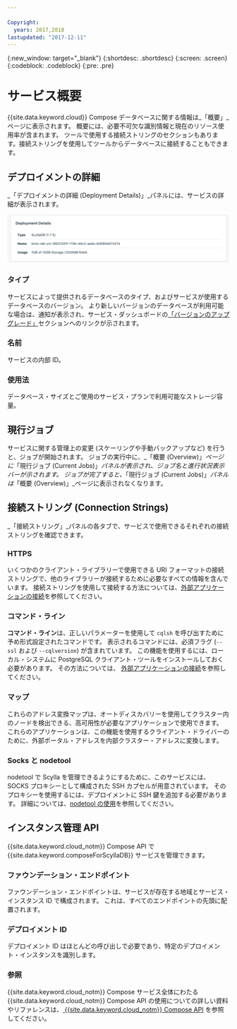 ```yaml
---

Copyright:
  years: 2017,2018
lastupdated: "2017-12-11"
---
```


{:new_window: target="_blank"}
{:shortdesc: .shortdesc}
{:screen: .screen}
{:codeblock: .codeblock}
{:pre: .pre}

# サービス概要

{{site.data.keyword.cloud}} Compose データベースに関する情報は_「概要」_ページに表示されます。 概要には、必要不可欠な識別情報と現在のリソース使用率が含まれます。 ツールで使用する接続ストリングのセクションもあります。接続ストリングを使用してツールからデータベースに接続することもできます。

## デプロイメントの詳細

_「デプロイメントの詳細 (Deployment Details)」_パネルには、サービスの詳細が表示されます。

![デプロイメントの詳細](./images/scylla-deployment-details.png "「デプロイメントの詳細 (Deployment Details)」パネルの表示")

### タイプ

サービスによって提供されるデータベースのタイプ、およびサービスが使用するデータベースのバージョン。 より新しいバージョンのデータベースが利用可能な場合は、通知が表示され、サービス・ダッシュボードの[「バージョンのアップグレード」](/docs/services/ComposeForScyllaDB/dashboard-settings.html#upgrade-version)セクションへのリンクが示されます。

### 名前

サービスの内部 ID。

### 使用法

データベース・サイズとご使用のサービス・プランで利用可能なストレージ容量。

## 現行ジョブ

サービスに関する管理上の変更 (スケーリングや手動バックアップなど) を行うと、ジョブが開始されます。 ジョブの実行中に、_「概要 (Overview)」_ページに_「現行ジョブ (Current Jobs)」_パネルが表示され、ジョブ名と進行状況表示バーが示されます。 ジョブが完了すると、_「現行ジョブ (Current Jobs)」_パネルは_「概要 (Overview)」_ページに表示されなくなります。

## 接続ストリング (Connection Strings)

_「接続ストリング」_パネルの各タブで、サービスで使用できるそれぞれの接続ストリングを確認できます。

### HTTPS

いくつかのクライアント・ライブラリーで使用できる URI フォーマットの接続ストリングで、他のライブラリーが接続するために必要なすべての情報を含んでいます。 接続ストリングを使用して接続する方法については、[外部アプリケーションの接続](./connecting-external.html)を参照してください。

### コマンド・ライン

**コマンド・ライン**は、正しいパラメーターを使用して `cqlsh` を呼び出すために予め形式設定されたコマンドです。 表示されるコマンドには、必須フラグ (`--ssl` および `--cqlversion`) が含まれています。  この機能を使用するには、ローカル・システムに PostgreSQL クライアント・ツールをインストールしておく必要があります。 その方法については、 [外部アプリケーションの接続](./connecting-external.html)を参照してください。

### マップ
これらのアドレス変換マップは、オートディスカバリーを使用してクラスター内のノードを検出できる、高可用性が必要なアプリケーションで使用できます。 これらのアプリケーションは、この機能を使用するクライアント・ドライバーのために、外部ポータル・アドレスを内部クラスター・アドレスに変換します。

### Socks と nodetool
nodetool で Scylla を管理できるようにするために、このサービスには、SOCKS プロキシーとして構成された SSH カプセルが用意されています。 そのプロキシーを使用するには、デプロイメントに SSH 鍵を追加する必要があります。 詳細については、[nodetool の使用](./scylla-nodetool.html)を参照してください。


## インスタンス管理 API

{{site.data.keyword.cloud_notm}} Compose API で {{site.data.keyword.composeForScyllaDB}} サービスを管理できます。

### ファウンデーション・エンドポイント

ファウンデーション・エンドポイントは、サービスが存在する地域とサービス・インスタンス ID で構成されます。 これは、すべてのエンドポイントの先頭に配置されます。

### デプロイメント ID

デプロイメント ID はほとんどの呼び出しで必要であり、特定のデプロイメント・インスタンスを識別します。

### 参照

{{site.data.keyword.cloud_notm}} Compose サービス全体にわたる {{site.data.keyword.cloud_notm}} Compose API の使用についての詳しい資料やリファレンスは、[ {{site.data.keyword.cloud_notm}} Compose API](https://www.compose.com/articles/the-ibm-cloud-compose-api/) を参照してください。
